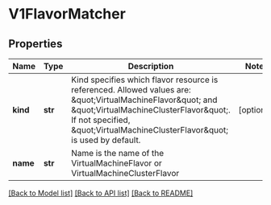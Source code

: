 # V1FlavorMatcher

## Properties
Name | Type | Description | Notes
------------ | ------------- | ------------- | -------------
**kind** | **str** | Kind specifies which flavor resource is referenced. Allowed values are: \&quot;VirtualMachineFlavor\&quot; and \&quot;VirtualMachineClusterFlavor\&quot;. If not specified, \&quot;VirtualMachineClusterFlavor\&quot; is used by default. | [optional] 
**name** | **str** | Name is the name of the VirtualMachineFlavor or VirtualMachineClusterFlavor | 

[[Back to Model list]](../README.md#documentation-for-models) [[Back to API list]](../README.md#documentation-for-api-endpoints) [[Back to README]](../README.md)


